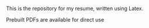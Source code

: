 This is the repository for my resume, written using Latex.

Prebuilt PDFs are available for direct use
